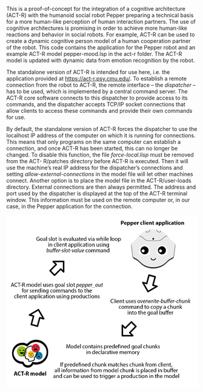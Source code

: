 This is a proof-of-concept for the integration of a cognitive architecture (ACT-R) with the humanoid social robot Pepper preparing a technical basis for a more human-like perception of human interaction partners.
The use of cognitive architectures is promising in order to achieve more human-like reactions and behavior in social robots. For example, ACT-R can be used to create a dynamic cognitive person model of a human cooperation partner of the robot. 
This code contains the application for the Pepper robot and an example ACT-R model pepper-mood.lsp in the act-r folder.
The ACT-R model is updated with dynamic data from emotion recognition by the robot.

The standalone version of ACT-R is intended for use here, i.e. the application provided at https://act-r.psy.cmu.edu/. To establish a remote connection from the robot to ACT-R, the remote interface – the *dispatcher* – has to be used, which is implemented by a central command server. The ACT-R core software connects to this dispatcher to provide access to its commands, and the dispatcher accepts TCP/IP socket connections that allow clients to access these commands and provide their own commands for use. 

By default, the standalone version of ACT-R forces the dispatcher to use the localhost IP address of the computer on which it is running for connections. This means that only programs on the same computer can establish a connection, and once ACT-R has been started, this can no longer be changed. To disable this function, the file *force-local.lisp* must be removed from the ACT- R/patches directory before ACT-R is executed. Then it will use the machine’s real IP address for the dispatcher’s connections and setting *allow-external-connections* in the model file will let other machines connect. Another option is to place the model file in the ACT-R/user-loads directory. External connections are then always permitted. The address and port used by the dispatcher is displayed at the top of the ACT-R terminal window. This information must be used on the remote computer or, in our case, in the Pepper application for the connection.

![pepper-act-r](https://raw.githubusercontent.com/holyhat/pepper-robot-to-act-r/master/pepper-act-r.png)
